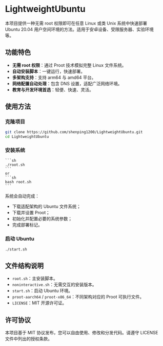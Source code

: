 # LightweightUbuntu

本项目提供一种无需 root 权限即可在任意 Linux 或类 Unix 系统中快速部署 Ubuntu 20.04 用户空间环境的方法。适用于安卓设备、受限服务器、实验环境等。

## 功能特色

- **无需 root 权限**：通过 Proot 技术模拟完整 Linux 文件系统。
- **自动安装脚本**：一键运行，快速部署。
- **多架构支持**：支持 arm64 与 amd64 平台。
- **网络配置自动处理**：包含 DNS 设置，适配广泛网络环境。
- **教育与开发环境首选**：轻便、快速、灵活。

## 使用方法

### 克隆项目

```bash
git clone https://github.com/shenping1200/LightweightUbuntu.git
cd LightweightUbuntu
```

### 安装系统

    ```sh
    ./root.sh
    ```
    or
    ```sh
    bash root.sh
    ```
系统会自动完成：

- 下载适配架构的 Ubuntu 文件系统；
- 下载并设置 Proot；
- 初始化并配置必要的系统参数；
- 完成部署标记。

### 启动 Ubuntu

```bash
./start.sh
```

## 文件结构说明

- `root.sh`：主安装脚本。
- `noninteractive.sh`：无需交互的安装版本。
- `start.sh`：启动 Ubuntu 环境。
- `proot-aarch64` / `proot-x86_64`：不同架构对应的 Proot 可执行文件。
- `LICENSE`：MIT 开源许可证。

## 许可协议

本项目基于 MIT 协议发布，您可以自由使用、修改和分发代码。请遵守 LICENSE 文件中列出的授权条款。
